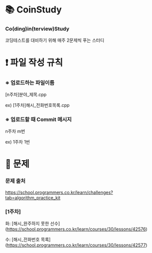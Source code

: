 # :books: CoinStudy
### Co(ding)in(terview)Study
코딩테스트를 대비하기 위해 매주 2문제씩 푸는 스터디

# :exclamation: 파일 작성 규칙
### ※ 업로드하는 파일이름
[n주차]분야_제목.cpp

ex) [1주차]해시_전화번호목록.cpp

### ※ 업로드할 때 Commit 메시지
n주차 m번

ex) 1주차 1번

# :page_with_curl: 문제
### 문제 출처
https://school.programmers.co.kr/learn/challenges?tab=algorithm_practice_kit

### [1주차]
화: [해시_완주하지 못한 선수] (https://school.programmers.co.kr/learn/courses/30/lessons/42576) 

수: [해시_전화번호 목록] (https://school.programmers.co.kr/learn/courses/30/lessons/42577)
